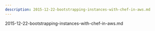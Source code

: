 ```yaml
---
description: 2015-12-22-bootstrapping-instances-with-chef-in-aws.md
---
```

2015-12-22-bootstrapping-instances-with-chef-in-aws.md
